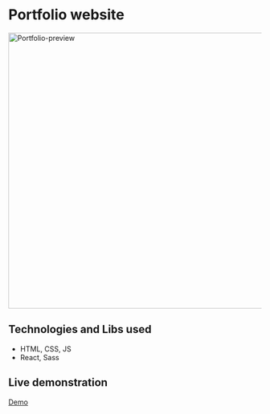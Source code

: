 # Portfolio website

<img src='https://i.postimg.cc/GmJKv27w/portfolio-Preview.png' alt='Portfolio-preview' width="550"/>

## Technologies and Libs used

- HTML, CSS, JS
- React, Sass

## Live demonstration

[Demo](https://joao-lemos.netlify.app)
